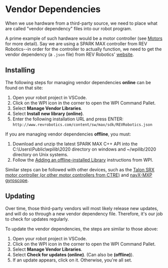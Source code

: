 # Vendor Dependencies

When we use hardware from a third-party source, we need to place what are called "vendor dependency" files into our robot program.

A prime example of such hardware would be a motor controller (see [Motors](https://frc1257.github.io/robotics-training/#/frc/1-Basics/2-Motors) for more detail). Say we are using a SPARK MAX controller from REV Robotics--in order for the controller to actually function, we need to get the vendor dependency (a `.json` file) from REV Robotics' [website](http://www.revrobotics.com/sparkmax-software/).

## Installing

The following steps for managing vendor dependencies **online** can be found on that site:

1. Open your robot project in VSCode.
2. Click on the WPI icon in the corner to open the WPI Command Pallet.
3. Select **Manage Vendor Libraries**.
4. Select **Install new library (online)**.
5. Enter the following installation URL and press ENTER:
`http://www.revrobotics.com/content/sw/max/sdk/REVRobotics.json`

If you are managing vendor dependencies **offline**, you must:

1. Download and unzip the latest SPARK MAX C++ API into the C:\Users\Public\wpilib\2020 directory on windows and ~/wpilib/2020 directory on Unix systems.
2. Follow the [Adding an offline-installed Library](https://docs.wpilib.org/en/latest/docs/software/wpilib-overview/3rd-party-libraries.html) instructions from WPI.

Similar steps can be followed with other devices, such as the [Talon SRX motor controller (or other motor controllers from CTRE)](https://phoenix-documentation.readthedocs.io/en/latest/ch05a_CppJava.html) and [navX-MXP gyroscope](https://pdocs.kauailabs.com/navx-mxp/software/roborio-libraries/java/).

## Updating

Over time, those third-party vendors will most likely release new updates, and will do so through a new vendor dependency file. Therefore, it's our job to check for updates regularly.

To update the vendor dependencies, the steps are similar to those above:

1. Open your robot project in VSCode.
2. Click on the WPI icon in the corner to open the WPI Command Pallet.
3. Select **Manage Vendor Libraries**.
4. Select **Check for updates (online)**. (Can also be **(offline)**).
5. If an update appears, click on it. Otherwise, you're all set.
